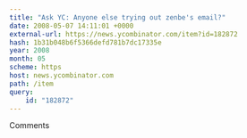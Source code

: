 ```yaml
---
title: "Ask YC: Anyone else trying out zenbe's email?"
date: 2008-05-07 14:11:01 +0000
external-url: https://news.ycombinator.com/item?id=182872
hash: 1b31b048b6f5366defd781b7dc17335e
year: 2008
month: 05
scheme: https
host: news.ycombinator.com
path: /item
query:
    id: "182872"
---
```


Comments
